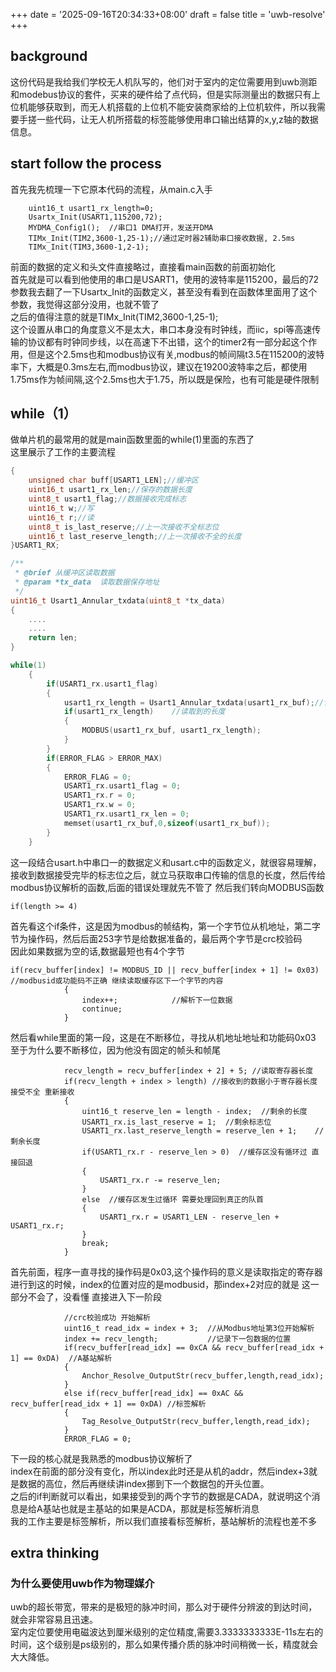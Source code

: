 +++
date = '2025-09-16T20:34:33+08:00'
draft = false
title = 'uwb-resolve'
+++
## background
这份代码是我给我们学校无人机队写的，他们对于室内的定位需要用到uwb测距和modebus协议的套件，买来的硬件给了点代码，但是实际测量出的数据只有上位机能够获取到，而无人机搭载的上位机不能安装商家给的上位机软件，所以我需要手搓一些代码，让无人机所搭载的标签能够使用串口输出结算的x,y,z轴的数据信息。  
## start follow the process
首先我先梳理一下它原本代码的流程，从main.c入手
```
    uint16_t usart1_rx_length=0;
	Usartx_Init(USART1,115200,72);	
	MYDMA_Config1();  //串口1 DMA打开，发送开DMA
	TIMx_Init(TIM2,3600-1,25-1);//通过定时器2辅助串口接收数据, 2.5ms
	TIMx_Init(TIM3,3600-1,2-1);
```
前面的数据的定义和头文件直接略过，直接看main函数的前面初始化  
首先就是可以看到他使用的串口是USART1，使用的波特率是115200，最后的72参数我去翻了一下Usartx_Init的函数定义，甚至没有看到在函数体里面用了这个参数，我觉得这部分没用，也就不管了  
之后的值得注意的就是TIMx_Init(TIM2,3600-1,25-1);  
这个设置从串口的角度意义不是太大，串口本身没有时钟线，而iic，spi等高速传输的协议都有时钟同步线，以在高速下不出错，这个的timer2有一部分起这个作用，但是这个2.5ms也和modbus协议有关,modbus的帧间隔t3.5在115200的波特率下，大概是0.3ms左右,而modbus协议，建议在19200波特率之后，都使用1.75ms作为帧间隔,这个2.5ms也大于1.75，所以既是保险，也有可能是硬件限制  
## while（1）
做单片机的最常用的就是main函数里面的while(1)里面的东西了  
这里展示了工作的主要流程  
```usart.h
{
	unsigned char buff[USART1_LEN];//缓冲区
    uint16_t usart1_rx_len;//保存的数据长度
    uint8_t usart1_flag;//数据接收完成标志
	uint16_t w;//写
	uint16_t r;//读
	uint8_t is_last_reserve;//上一次接收不全标志位
	uint16_t last_reserve_length;//上一次接收不全的长度
}USART1_RX;
```
```usart.c
/**
 * @brief 从缓冲区读取数据
 * @param *tx_data 	读取数据保存地址
 */
uint16_t Usart1_Annular_txdata(uint8_t *tx_data)
{
    ....
    ....
    return len;
}
```
```main.c
while(1)
	{
		if(USART1_rx.usart1_flag)
		{
			usart1_rx_length = Usart1_Annular_txdata(usart1_rx_buf);//读取缓冲区的内容
			if(usart1_rx_length)	//读取到的长度
			{
				MODBUS(usart1_rx_buf, usart1_rx_length);
			}
		}
		if(ERROR_FLAG > ERROR_MAX)
		{
			ERROR_FLAG = 0;
			USART1_rx.usart1_flag = 0;
			USART1_rx.r = 0;
			USART1_rx.w = 0;
			USART1_rx.usart1_rx_len = 0;
			memset(usart1_rx_buf,0,sizeof(usart1_rx_buf));
		}
	}
```
这一段结合usart.h中串口一的数据定义和usart.c中的函数定义，就很容易理解，接收到数据接受完毕的标志位之后，就立马获取串口传输的信息的长度，然后传给modbus协议解析的函数,后面的错误处理就先不管了
然后我们转向MODBUS函数
```
if(length >= 4)
```
首先看这个if条件，这是因为modbus的帧结构，第一个字节位从机地址，第二字节为操作码，然后后面253字节是给数据准备的，最后两个字节是crc校验码  
因此如果数据为空的话,数据最短也有4个字节
```
if(recv_buffer[index] != MODBUS_ID || recv_buffer[index + 1] != 0x03)  //modbusid或功能码不正确 继续读取缓存区下一个字节的内容
			{
				index++;			//解析下一位数据
				continue;
			}

```
然后看while里面的第一段，这是在不断移位，寻找从机地址地址和功能码0x03   
至于为什么要不断移位，因为他没有固定的帧头和帧尾
```
            recv_length = recv_buffer[index + 2] + 5; //读取寄存器长度
			if(recv_length + index > length) //接收到的数据小于寄存器长度 接受不全 重新接收
			{
				uint16_t reserve_len = length - index;	//剩余的长度
				USART1_rx.is_last_reserve = 1;	//剩余标志位
				USART1_rx.last_reserve_length = reserve_len + 1;	//剩余长度
				if(USART1_rx.r - reserve_len > 0)  //缓存区没有循环过 直接回退
				{
					USART1_rx.r -= reserve_len;
				}
				else  //缓存区发生过循环 需要处理回到真正的队首
				{
					USART1_rx.r = USART1_LEN - reserve_len + USART1_rx.r;
				}
				break;
			}
```
首先前面，程序一直寻找的操作码是0x03,这个操作码的意义是读取指定的寄存器  
进行到这的时候，index的位置对应的是modbusid，那index+2对应的就是
这一部分不会了，没看懂
直接进入下一阶段
```
            //crc校验成功 开始解析
			uint16_t read_idx = index + 3;	//从Modbus地址第3位开始解析
			index += recv_length;			//记录下一包数据的位置
			if(recv_buffer[read_idx] == 0xCA && recv_buffer[read_idx + 1] == 0xDA)	//A基站解析
			{
				Anchor_Resolve_OutputStr(recv_buffer,length,read_idx);
			}
			else if(recv_buffer[read_idx] == 0xAC && recv_buffer[read_idx + 1] == 0xDA)	//标签解析
			{
				Tag_Resolve_OutputStr(recv_buffer,length,read_idx);
			}
			ERROR_FLAG = 0;
```
下一段的核心就是我熟悉的modbus协议解析了  
index在前面的部分没有变化，所以index此时还是从机的addr，然后index+3就是数据的高位，然后再继续讲index挪到下一个数据包的开头位置。  
之后的if判断就可以看出，如果接受到的两个字节的数据是CADA，就说明这个消息是给A基站也就是主基站的如果是ACDA，那就是标签解析消息  
我的工作主要是标签解析，所以我们直接看标签解析，基站解析的流程也差不多


## extra thinking
### 为什么要使用uwb作为物理媒介
uwb的超长带宽，带来的是极短的脉冲时间，那么对于硬件分辨波的到达时间，就会非常容易且迅速。  
室内定位要使用电磁波达到厘米级别的定位精度,需要3.3333333333E-11s左右的时间，这个级别是ps级别的，那么如果传播介质的脉冲时间稍微一长，精度就会大大降低。

